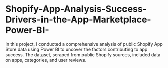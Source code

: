 # Shopify-App-Analysis-Success-Drivers-in-the-App-Marketplace-Power-BI-
In this project, I conducted a comprehensive analysis of public Shopify App Store data using Power BI to uncover the factors contributing to app success. The dataset, scraped from public Shopify sources, included data on apps, categories, and user reviews.
